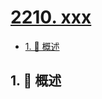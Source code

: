 # [2210. xxx](https://github.com/Tdahuyou/TNotes.leetcode/tree/main/notes/2210.%20xxx)

<!-- region:toc -->

- [1. 📝 概述](#1--概述)

<!-- endregion:toc -->

## 1. 📝 概述
